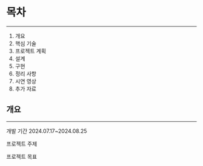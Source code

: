# 목차
---
1. 개요
2. 핵심 기술
3. 프로젝트 계획
4. 설계
5. 구현
6. 정리 사항
7. 시연 영상
8. 추가 자료


## 개요
---
개발 기간
2024.07.17~2024.08.25

프로젝트 주제

프로젝트 목표 
